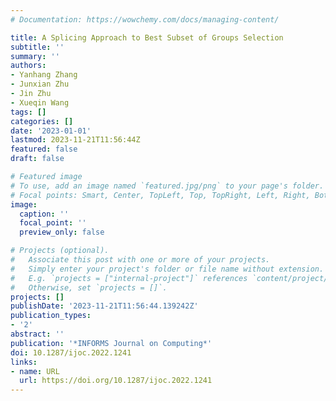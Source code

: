 ```yaml
---
# Documentation: https://wowchemy.com/docs/managing-content/

title: A Splicing Approach to Best Subset of Groups Selection
subtitle: ''
summary: ''
authors:
- Yanhang Zhang
- Junxian Zhu
- Jin Zhu
- Xueqin Wang
tags: []
categories: []
date: '2023-01-01'
lastmod: 2023-11-21T11:56:44Z
featured: false
draft: false

# Featured image
# To use, add an image named `featured.jpg/png` to your page's folder.
# Focal points: Smart, Center, TopLeft, Top, TopRight, Left, Right, BottomLeft, Bottom, BottomRight.
image:
  caption: ''
  focal_point: ''
  preview_only: false

# Projects (optional).
#   Associate this post with one or more of your projects.
#   Simply enter your project's folder or file name without extension.
#   E.g. `projects = ["internal-project"]` references `content/project/deep-learning/index.md`.
#   Otherwise, set `projects = []`.
projects: []
publishDate: '2023-11-21T11:56:44.139242Z'
publication_types:
- '2'
abstract: ''
publication: '*INFORMS Journal on Computing*'
doi: 10.1287/ijoc.2022.1241
links:
- name: URL
  url: https://doi.org/10.1287/ijoc.2022.1241
---
```


